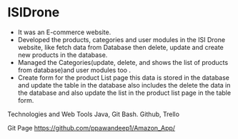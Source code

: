 # ISIDrone
 * It was an E-commerce website.
 * Developed the products, categories and user modules in the ISI Drone website, like fetch data from Database then delete,
    update and create new products in the database.
 * Managed the Categories(update, delete, and shows the list of products from database)and user modules too .
 * Create form for the product List page this data is stored in the database and update the table in the database also includes the 
    delete the data in the database and also update the list in the product list page in the table form.
 
 Technologies and Web Tools
 Java, Git Bash. Github, Trello
 
 Git Page
 https://github.com/ppawandeep1/Amazon_App/
